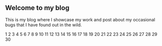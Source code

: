 ## Welcome to my blog


This is my blog where I showcase my work and post about my occasional bugs that I have found out in the wild. 


1
2
3
4
5
6
7
8
9
10
11
12
13
14
15
16
17
18
19
20
21
22
23
24
25
26
27
28
29
30
